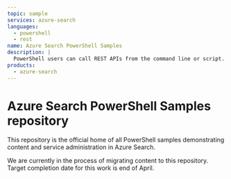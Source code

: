 ```yaml
---
topic: sample
services: azure-search
languages:
  - powershell
  - rest
name: Azure Search PowerShell Samples
description: |
  PowerShell users can call REST APIs from the command line or script. Administrators can use the Az.Search module for service management.
products:
  - azure-search
---
```

# Azure Search PowerShell Samples repository

This repository is the official home of all PowerShell samples demonstrating content and service administration in Azure Search. 

We are currently in the process of migrating content to this repository. Target completion date for this work is end of April.